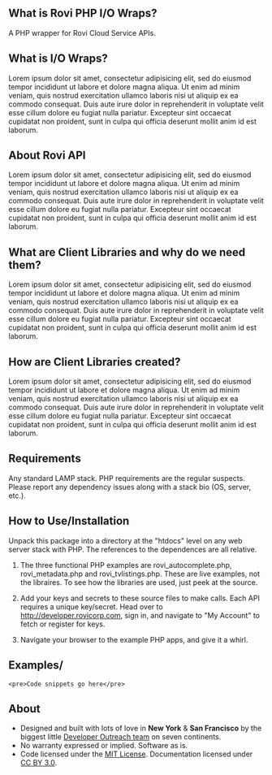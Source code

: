 ## What is Rovi PHP I/O Wraps?
 
A PHP wrapper for Rovi Cloud Service APIs.

## What is I/O Wraps?

Lorem ipsum dolor sit amet, consectetur adipisicing elit, sed do eiusmod tempor incididunt ut labore et dolore magna aliqua. Ut enim ad minim veniam, quis nostrud exercitation ullamco laboris nisi ut aliquip ex ea commodo consequat. Duis aute irure dolor in reprehenderit in voluptate velit esse cillum dolore eu fugiat nulla pariatur. Excepteur sint occaecat cupidatat non proident, sunt in culpa qui officia deserunt mollit anim id est laborum.

## About Rovi API

Lorem ipsum dolor sit amet, consectetur adipisicing elit, sed do eiusmod tempor incididunt ut labore et dolore magna aliqua. Ut enim ad minim veniam, quis nostrud exercitation ullamco laboris nisi ut aliquip ex ea commodo consequat. Duis aute irure dolor in reprehenderit in voluptate velit esse cillum dolore eu fugiat nulla pariatur. Excepteur sint occaecat cupidatat non proident, sunt in culpa qui officia deserunt mollit anim id est laborum.


## What are Client Libraries and why do we need them?

Lorem ipsum dolor sit amet, consectetur adipisicing elit, sed do eiusmod tempor incididunt ut labore et dolore magna aliqua. Ut enim ad minim veniam, quis nostrud exercitation ullamco laboris nisi ut aliquip ex ea commodo consequat. Duis aute irure dolor in reprehenderit in voluptate velit esse cillum dolore eu fugiat nulla pariatur. Excepteur sint occaecat cupidatat non proident, sunt in culpa qui officia deserunt mollit anim id est laborum.

## How are Client Libraries created?

Lorem ipsum dolor sit amet, consectetur adipisicing elit, sed do eiusmod tempor incididunt ut labore et dolore magna aliqua. Ut enim ad minim veniam, quis nostrud exercitation ullamco laboris nisi ut aliquip ex ea commodo consequat. Duis aute irure dolor in reprehenderit in voluptate velit esse cillum dolore eu fugiat nulla pariatur. Excepteur sint occaecat cupidatat non proident, sunt in culpa qui officia deserunt mollit anim id est laborum.

## Requirements

Any standard LAMP stack. PHP requirements are the regular suspects. Please report any dependency issues along with a stack bio (OS, server, etc.).

## How to Use/Installation

Unpack this package into a directory at the "htdocs" level on any web server stack with PHP. The references to the dependences are
all relative.

1. The three functional PHP examples are rovi_autocomplete.php, rovi_metadata.php and rovi_tvlistings.php. These are live examples, not the libraires. To see how the libraries are used, just peek at the source.

2. Add your keys and secrets to these source files to make calls. Each API requires a unique key/secret. Head over to http://developer.rovicorp.com, sign in, and navigate to "My Account" to fetch or register for keys.

3. Navigate your browser to the example PHP apps, and give it a whirl.


## Examples/
	<pre>Code snippets go here</pre>


## About 

* Designed and built with lots of <span class="love">love</span> in <strong>New York</strong> &amp; <strong>San Francisco</strong> by the biggest little <a href="http://twitter.com/masherydev">Developer Outreach team</a> on seven continents.
* No warranty expressed or implied. Software as is.
* Code licensed under the <a href="http://www.opensource.org/licenses/mit-license.html">MIT License</a>. Documentation licensed under <a href="http://creativecommons.org/licenses/by/3.0/">CC BY 3.0</a>.